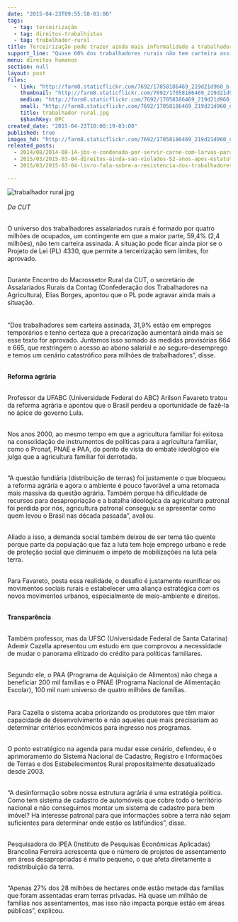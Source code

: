 ```yaml
---
date: "2015-04-23T09:55:58-03:00"
tags:
  - tag: terceirização
  - tag: direitos-trabalhistas
  - tag: trabalhador-rural
title: Terceirização pode trazer ainda mais informalidade a trabalhadores rurais
support_line: "Quase 60% dos trabalhadores rurais não tem carteira assinada. A situação pode ficar ainda pior caso o projeto entre em vigor."
menu: direitos humanos
section: null
layout: post
files:
  - link: "http://farm8.staticflickr.com/7692/17058186469_219d21d960_b.jpg"
    thumbnail: "http://farm8.staticflickr.com/7692/17058186469_219d21d960_t.jpg"
    medium: "http://farm8.staticflickr.com/7692/17058186469_219d21d960_z.jpg"
    small: "http://farm8.staticflickr.com/7692/17058186469_219d21d960_n.jpg"
    title: trabalhador rural.jpg
    $$hashKey: 0PC
created_date: "2015-04-23T10:00:19-03:00"
published: true
images_hd: "http://farm8.staticflickr.com/7692/17058186469_219d21d960_n.jpg"
releated_posts:
  - 2014/08/2014-08-14-jbs-e-condenada-por-servir-carne-com-larvas-para-empregados.md
  - 2015/03/2015-03-04-direitos-ainda-sao-violados-52-anos-apos-estatuto-do-trabalhador-rural.md
  - 2015/03/2015-03-04-livro-fala-sobre-a-resistencia-dos-trabalhadores-na-cidade-e-no-campo.md

---
```

<p><img alt="trabalhador rural.jpg" src="http://farm8.staticflickr.com/7692/17058186469_219d21d960_b.jpg" /><br />
<br />
<em>Da CUT</em></p>

<p><br />
O universo dos trabalhadores assalariados rurais &eacute; formado por quatro milh&otilde;es de ocupados, um contingente em que a maior parte, 59,4% (2,4 milh&otilde;es), n&atilde;o tem carteira assinada. A situa&ccedil;&atilde;o pode ficar ainda pior se o Projeto de Lei (PL) 4330, que permite a terceiriza&ccedil;&atilde;o sem limites, for aprovado.</p>

<p><br />
Durante Encontro do Macrossetor Rural da CUT, o secret&aacute;rio de Assalariados Rurais da Contag (Confedera&ccedil;&atilde;o dos Trabalhadores na Agricultura), Elias Borges, apontou que o PL pode agravar ainda mais a situa&ccedil;&atilde;o.<br />
&nbsp;<br />
<br />
&ldquo;Dos trabalhadores sem carteira assinada, 31,9% est&atilde;o em empregos tempor&aacute;rios e tenho certeza que a precariza&ccedil;&atilde;o aumentar&aacute; ainda mais se esse texto for aprovado. Juntamos isso somado &agrave;s medidas provis&oacute;rias 664 e 665, que restringem o acesso ao abono salarial e ao seguro-desemprego e temos um cen&aacute;rio catastr&oacute;fico para milh&otilde;es de trabalhadores&rdquo;, disse.</p>

<p><br />
<strong>Reforma agr&aacute;ria</strong></p>

<p><br />
Professor da UFABC (Universidade Federal do ABC) Arilson Favareto tratou da reforma agr&aacute;ria e apontou que o Brasil perdeu a oportunidade de faz&ecirc;-la no &aacute;pice do governo Lula.</p>

<p><br />
Nos anos 2000, ao mesmo tempo em que a agricultura familiar foi exitosa na consolida&ccedil;&atilde;o de instrumentos de pol&iacute;ticas para a agricultura familiar, como o Pronaf, PNAE e PAA, do ponto de vista do embate ideol&oacute;gico ele julga que a agricultura familiar foi derrotada.</p>

<p><br />
&ldquo;A quest&atilde;o fundi&aacute;ria (distribui&ccedil;&atilde;o de terras) foi justamente o que bloqueou a reforma agr&aacute;ria e agora o ambiente &eacute; pouco favor&aacute;vel a uma retomada mais massiva da quest&atilde;o agr&aacute;ria. Tamb&eacute;m porque h&aacute; dificuldade de recursos para desapropria&ccedil;&atilde;o e a batalha ideol&oacute;gica da agricultura patronal foi perdida por n&oacute;s, agricultura patronal conseguiu se apresentar como quem levou o Brasil nas d&eacute;cada passada&rdquo;, avaliou.</p>

<p><br />
Aliado a isso, a demanda social tamb&eacute;m deixou de ser tema t&atilde;o quente porque parte da popula&ccedil;&atilde;o que faz a luta tem hoje emprego urbano e rede de prote&ccedil;&atilde;o social que diminuem o &iacute;mpeto de mobiliza&ccedil;&otilde;es na luta pela terra.</p>

<p><br />
Para Favareto, posta essa realidade, o desafio &eacute; justamente reunificar os movimentos sociais rurais e estabelecer uma alian&ccedil;a estrat&eacute;gica com os novos movimentos urbanos, especialmente de meio-ambiente e direitos.</p>

<p><br />
<strong>Transpar&ecirc;ncia</strong></p>

<p><br />
Tamb&eacute;m professor, mas da UFSC (Universidade Federal de Santa Catarina) Ademir Cazella apresentou um estudo em que comprovou a necessidade de mudar o panorama elitizado do cr&eacute;dito para pol&iacute;ticas familiares.</p>

<p><br />
Segundo ele, o PAA (Programa de Aquisi&ccedil;&atilde;o de Alimentos) n&atilde;o chega a beneficiar 200 mil fam&iacute;lias e o PNAE (Programa Nacional de Alimenta&ccedil;&atilde;o Escolar), 100 mil num universo de quatro milh&otilde;es de fam&iacute;lias.<br />
&nbsp;<br />
<br />
Para Cazella o sistema acaba priorizando os produtores que t&ecirc;m maior capacidade de desenvolvimento e n&atilde;o aqueles que mais precisariam ao determinar crit&eacute;rios econ&ocirc;micos para ingresso nos programas.</p>

<p><br />
O ponto estrat&eacute;gico na agenda para mudar esse cen&aacute;rio, defendeu, &eacute; o aprimoramento do Sistema Nacional de Cadastro, Registro e Informa&ccedil;&otilde;es de Terras e dos Estabelecimentos Rural propositalmente desatualizado desde 2003.</p>

<p><br />
&ldquo;A desinforma&ccedil;&atilde;o sobre nossa estrutura agr&aacute;ria &eacute; uma estrat&eacute;gia pol&iacute;tica. Como tem sistema de cadastro de autom&oacute;veis que cobre todo o territ&oacute;rio nacional e n&atilde;o conseguimos montar um sistema de cadastro para bem im&oacute;vel? H&aacute; interesse patronal para que informa&ccedil;&otilde;es sobre a terra n&atilde;o sejam suficientes para determinar onde est&atilde;o os latif&uacute;ndios&rdquo;, disse.</p>

<p><br />
Pesquisadora do IPEA (Instituto de Pesquisas Econ&ocirc;micas Aplicadas) Brancolina Ferreira acrescenta que o n&uacute;mero de projetos de assentamento em &aacute;reas desapropriadas &eacute; muito pequeno, o que afeta diretamente a redistribui&ccedil;&atilde;o da terra.</p>

<p><br />
&ldquo;Apenas 27% dos 28 milh&otilde;es de hectares onde est&atilde;o metade das fam&iacute;lias que foram assentadas eram terras privadas. H&aacute; quase um milh&atilde;o de fam&iacute;lias nos assentamentos, mas isso n&atilde;o impacta porque est&atilde;o em &aacute;reas p&uacute;blicas&rdquo;, explicou.</p>
